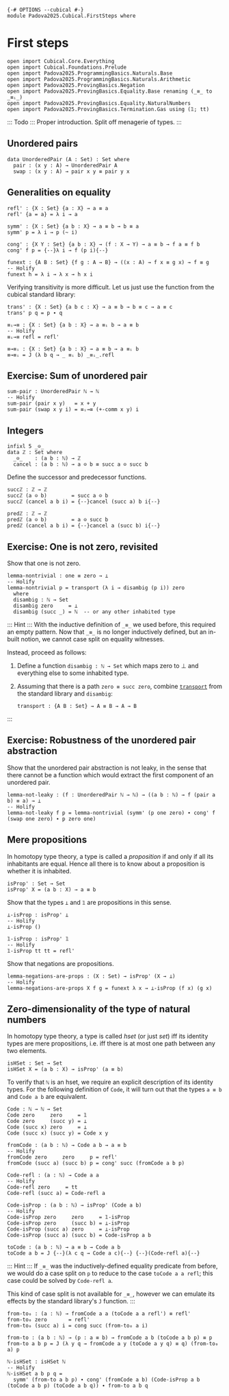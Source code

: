 ```
{-# OPTIONS --cubical #-}
module Padova2025.Cubical.FirstSteps where
```

# First steps

```
open import Cubical.Core.Everything
open import Cubical.Foundations.Prelude
open import Padova2025.ProgrammingBasics.Naturals.Base
open import Padova2025.ProgrammingBasics.Naturals.Arithmetic
open import Padova2025.ProvingBasics.Negation
open import Padova2025.ProvingBasics.Equality.Base renaming (_≡_ to _≡ᵢ_)
open import Padova2025.ProvingBasics.Equality.NaturalNumbers
open import Padova2025.ProvingBasics.Termination.Gas using (𝟙; tt)
```

::: Todo :::
Proper introduction. Split off menagerie of types.
:::


## Unordered pairs

```
data UnorderedPair (A : Set) : Set where
  pair : (x y : A) → UnorderedPair A
  swap : (x y : A) → pair x y ≡ pair y x
```


## Generalities on equality

```
refl' : {X : Set} {a : X} → a ≡ a
refl' {a = a} = λ i → a
```

```
symm' : {X : Set} {a b : X} → a ≡ b → b ≡ a
symm' p = λ i → p (~ i)
```

```
cong' : {X Y : Set} {a b : X} → (f : X → Y) → a ≡ b → f a ≡ f b
cong' f p = {--}λ i → f (p i){--}
```

```
funext : {A B : Set} {f g : A → B} → ((x : A) → f x ≡ g x) → f ≡ g
-- Holify
funext h = λ i → λ x → h x i
```

Verifying transitivity is more difficult. Let us just use the function from
the cubical standard library:

```
trans' : {X : Set} {a b c : X} → a ≡ b → b ≡ c → a ≡ c
trans' p q = p ∙ q
```

```
≡ᵢ→≡ : {X : Set} {a b : X} → a ≡ᵢ b → a ≡ b
-- Holify
≡ᵢ→≡ refl = refl'
```

```
≡→≡ᵢ : {X : Set} {a b : X} → a ≡ b → a ≡ᵢ b
≡→≡ᵢ = J (λ b q → _ ≡ᵢ b) _≡ᵢ_.refl
```


## Exercise: Sum of unordered pair

```
sum-pair : UnorderedPair ℕ → ℕ
-- Holify
sum-pair (pair x y)   = x + y
sum-pair (swap x y i) = ≡ᵢ→≡ (+-comm x y) i
```


## Integers

```
infixl 5 _⊝_
data ℤ : Set where
  _⊝_    : (a b : ℕ) → ℤ
  cancel : (a b : ℕ) → a ⊝ b ≡ succ a ⊝ succ b
```

Define the successor and predecessor functions.

```
succℤ : ℤ → ℤ
succℤ (a ⊝ b)        = succ a ⊝ b
succℤ (cancel a b i) = {--}cancel (succ a) b i{--}
```

```
predℤ : ℤ → ℤ
predℤ (a ⊝ b)        = a ⊝ succ b
predℤ (cancel a b i) = {--}cancel a (succ b) i{--}
```


## Exercise: One is not zero, revisited

Show that one is not zero.

```
lemma-nontrivial : one ≡ zero → ⊥
-- Holify
lemma-nontrivial p = transport (λ i → disambig (p i)) zero
  where
  disambig : ℕ → Set
  disambig zero     = ⊥
  disambig (succ _) = ℕ  -- or any other inhabited type
```

::: Hint :::
With the inductive definition of `_≡_` we used before, this required
an empty pattern. Now that `_≡_` is no longer inductively defined,
but an in-built notion, we cannot case split on equality witnesses.

Instead, proceed as follows:

1. Define a function `disambig : ℕ → Set` which maps zero to ⊥
   and everything else to some inhabited type.
2. Assuming that there is a path `zero ≡ succ zero`, combine
   [`transport`](Cubical.Foundations.Prelude.html#transport) from the standard
   library and `disambig`:

       transport : {A B : Set} → A ≡ B → A → B
:::


## Exercise: Robustness of the unordered pair abstraction

Show that the unordered pair abstraction is not leaky, in the
sense that there cannot be a function which would extract the first
component of an unordered pair.

```
lemma-not-leaky : (f : UnorderedPair ℕ → ℕ) → ((a b : ℕ) → f (pair a b) ≡ a) → ⊥
-- Holify
lemma-not-leaky f p = lemma-nontrivial (symm' (p one zero) ∙ cong' f (swap one zero) ∙ p zero one)
```


## Mere propositions

In homotopy type theory, a type is called a *proposition* if and only
if all its inhabitants are equal. Hence all there is to know about a
proposition is whether it is inhabited.

```
isProp' : Set → Set
isProp' X = (a b : X) → a ≡ b
```

Show that the types `⊥` and `𝟙` are propositions in this sense.

```
⊥-isProp : isProp' ⊥
-- Holify
⊥-isProp ()
```

```
𝟙-isProp : isProp' 𝟙
-- Holify
𝟙-isProp tt tt = refl'
```

Show that negations are propositions.

```
lemma-negations-are-props : (X : Set) → isProp' (X → ⊥)
-- Holify
lemma-negations-are-props X f g = funext λ x → ⊥-isProp (f x) (g x)
```


## Zero-dimensionality of the type of natural numbers

In homotopy type theory, a type is called *hset* (or just *set*) iff
its identity types are mere propositions, i.e. iff there is at most
one path between any two elements.

```
isHSet : Set → Set
isHSet X = (a b : X) → isProp' (a ≡ b)
```

To verify that `ℕ` is an hset, we require an explicit description of its identity types.
For the following definition of `Code`, it will turn out that the types `a ≡ b` and `Code a b`
are equivalent.

```
Code : ℕ → ℕ → Set
Code zero     zero     = 𝟙
Code zero     (succ y) = ⊥
Code (succ x) zero     = ⊥
Code (succ x) (succ y) = Code x y
```

```
fromCode : (a b : ℕ) → Code a b → a ≡ b
-- Holify
fromCode zero     zero     p = refl'
fromCode (succ a) (succ b) p = cong' succ (fromCode a b p)
```

```
Code-refl : (a : ℕ) → Code a a
-- Holify
Code-refl zero     = tt
Code-refl (succ a) = Code-refl a
```

```
Code-isProp : (a b : ℕ) → isProp' (Code a b)
-- Holify
Code-isProp zero     zero     = 𝟙-isProp
Code-isProp zero     (succ b) = ⊥-isProp
Code-isProp (succ a) zero     = ⊥-isProp
Code-isProp (succ a) (succ b) = Code-isProp a b
```

```
toCode : (a b : ℕ) → a ≡ b → Code a b
toCode a b = J {--}(λ c q → Code a c){--} {--}(Code-refl a){--}
```

::: Hint :::
If `_≡_` was the inductively-defined equality predicate from before,
we would do a case split on `p` to reduce to the case `toCode a a
refl`; this case could be solved by `Code-refl a`.

This kind of case split is not available for `_≡_`, however
we can emulate its effects by the standard library's `J` function.
:::

```
from-to₀ : (a : ℕ) → fromCode a a (toCode a a refl') ≡ refl'
from-to₀ zero       = refl'
from-to₀ (succ a) i = cong succ (from-to₀ a i)
```

```
from-to : (a b : ℕ) → (p : a ≡ b) → fromCode a b (toCode a b p) ≡ p
from-to a b p = J (λ y q → fromCode a y (toCode a y q) ≡ q) (from-to₀ a) p
```

```
ℕ-isHSet : isHSet ℕ
-- Holify
ℕ-isHSet a b p q =
  symm' (from-to a b p) ∙ cong' (fromCode a b) (Code-isProp a b (toCode a b p) (toCode a b q)) ∙ from-to a b q
```
